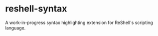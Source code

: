 # reshell-syntax

A work-in-progress syntax highlighting extension for ReShell's scripting language.
